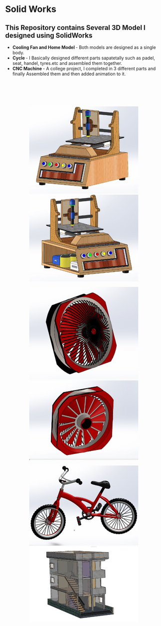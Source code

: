 # Solid Works
<h2>This Repository contains Several 3D Model I designed using SolidWorks</h2>

* <b>Cooling Fan and Home Model </b> - Both models are designed  as a single body. 
* <b>Cycle </b> - I Basically designed different parts sapatetally such as padel, seat, handel, tyres.etc and assembled them together.
* <b>CNC Machine </b> - A college project, I completed in 3 different parts and finally Assembled them and then added animation to it.

 <br>
 <br>
 
 <br>
 <br>
  <p align="center">
  <img src="images/cnc2.jpg" width="350" title="cnc">
  <img src="images/cnc1.jpg" width="350" alt="accessibility text">

  </p>

<p align="center">
  <img src="images/fan.jpg"  width="350" alt="accessibility text">
  <img src="images/fan2.jpg"  width="350" alt="accessibility text">

</p>

<p align="center">
   <img src="images/cycle.jpg" width="350" title="cycle">
  <img src="images/home.jpg" width="350" title="cycle">
</p>



